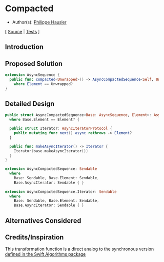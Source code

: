 # Compacted

* Author(s): [Philippe Hausler](https://github.com/phausler)

[
[Source](https://github.com/apple/swift-async-algorithms/blob/main/Sources/AsyncAlgorithms/AsyncCompactedSequence.swift) |
[Tests](https://github.com/apple/swift-async-algorithms/blob/main/Tests/AsyncAlgorithmsTests/TestCompacted.swift)
]

## Introduction

## Proposed Solution

```swift
extension AsyncSequence {
  public func compacted<Unwrapped>() -> AsyncCompactedSequence<Self, Unwrapped>
    where Element == Unwrapped?
}
```

## Detailed Design

```swift
public struct AsyncCompactedSequence<Base: AsyncSequence, Element>: AsyncSequence
  where Base.Element == Element? {

  public struct Iterator: AsyncIteratorProtocol {
    public mutating func next() async rethrows -> Element?
  }

  public func makeAsyncIterator() -> Iterator {
    Iterator(base.makeAsyncIterator())
  }
}

extension AsyncCompactedSequence: Sendable 
  where 
    Base: Sendable, Base.Element: Sendable, 
    Base.AsyncIterator: Sendable { }
  
extension AsyncCompactedSequence.Iterator: Sendable 
  where 
    Base: Sendable, Base.Element: Sendable, 
    Base.AsyncIterator: Sendable { }
```

## Alternatives Considered

## Credits/Inspiration

This transformation function is a direct analog to the synchronous version [defined in the Swift Algorithms package](https://github.com/apple/swift-algorithms/blob/main/Guides/Compacted.md)
